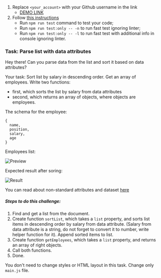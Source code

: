 1. Replace `<your_account>` with your Github username in the link
    - [DEMO LINK](https://oleksandr-plias.github.io/js_task_parse_list_DOM/)
2. Follow [this instructions](https://mate-academy.github.io/layout_task-guideline/)
    - Run `npm run test` command to test your code;
    - Run `npm run test:only -- -n` to run fast test ignoring linter;
    - Run `npm run test:only -- -l` to run fast test with additional info in console ignoring linter.

### Task: Parse list with data attributes

Hey there! Can you parse data from the list and sort it based on data attributes?

Your task: Sort list by salary in descending order.
Get an array of employees. Write two functions: 
- first, which sorts the list by salary from data attributes
- second, which returns an array of objects, where objects are employees.

The schema for the employee:
```
{
  name, 
  position,
  salary,
  age
}
```

Employees list:

![Preview](./src/images/preview.png)

Expected result after soring:

![Result](./src/images/result.png)

You can read about non-standard attributes and dataset [here](https://javascript.info/dom-attributes-and-properties#non-standard-attributes-dataset)

##### Steps to do this challenge:
1) Find and get a list from the document.
2) Create function `sortList`, which takes a `list` property, and sorts list items in descending order by salary from data attribute. (Salary from data attribute is a string, do not forget to convert it to number, write helper function for it). Append sorted items to list.
3) Create function `getEmployees`, which takes a `list` property, and returns an array of right objects.
4) Call both functions.
5) Done.

You don't need to change styles or HTML layout in this task. Change only `main.js` file.
